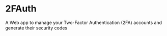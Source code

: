 # 2FAuth

A Web app to manage your Two-Factor Authentication (2FA) accounts and generate their security codes
